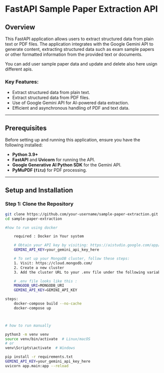 # FastAPI Sample Paper Extraction API

## Overview

This FastAPI application allows users to extract structured data from plain text or PDF files. The application integrates with the Google Gemini API to generate content, extracting structured data such as exam sample papers or other formatted information from the provided text or documents.

You can add user sample paper data and update and delete also here usign different apis.

### Key Features:
- Extract structured data from plain text.
- Extract structured data from PDF files.
- Use of Google Gemini API for AI-powered data extraction.
- Efficient and asynchronous handling of PDF and text data.

---

## Prerequisites

Before setting up and running this application, ensure you have the following installed:
- **Python 3.9+**
- **FastAPI** and **Uvicorn** for running the API.
- **Google Generative AI Python SDK** for the Gemini API.
- **PyMuPDF (`fitz`)** for PDF processing.

---

## Setup and Installation

### Step 1: Clone the Repository

```bash
git clone https://github.com/your-username/sample-paper-extraction.git
cd sample-paper-extraction

#how to run using docker

    required : Docker in Your system

    # Obtain your API key by visiting: https://aistudio.google.com/app/apikey
    GEMINI_API_KEY=your_gemini_api_key_here

    # To set up your MongoDB cluster, follow these steps:
    1. Visit: https://cloud.mongodb.com/
    2. Create a new cluster
    3. Add the cluster URL to your .env file under the following variable:

    # .env file looks like this :
    MONGODB_URI=MONGODB_URI
    GEMINI_API_KEY=GEMINI_API_KEY

steps: 
    docker-compose build --no-cache 
    docker-compose up



# how to run manually

python3 -m venv venv
source venv/bin/activate  # Linux/macOS
# or
venv\Scripts\activate  # Windows

pip install -r requirements.txt
GEMINI_API_KEY=your_gemini_api_key_here
uvicorn app.main:app --reload
